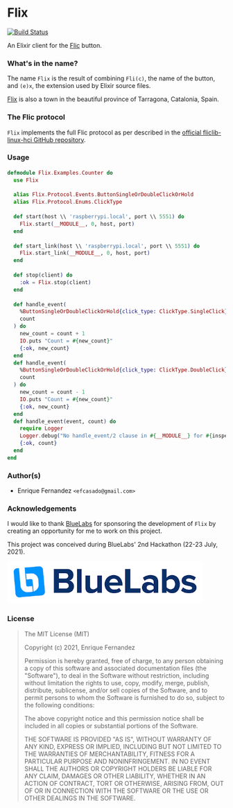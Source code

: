 # Flix

[![Build Status](https://efcasado.semaphoreci.com/badges/flix/branches/master.svg?style=shields)](https://efcasado.semaphoreci.com/projects/flix)

An Elixir client for the [Flic](https://flic.io/) button.

### What's in the name?

The name `Flix` is the result of combining `Fli(c)`, the name of the button, and
`(e)x`, the extension used by Elixir source files.

[Flix](https://en.wikipedia.org/wiki/Flix) is also a town in the beautiful
province of Tarragona, Catalonia, Spain.


### The Flic protocol

`Flix` implements the full Flic protocol as per described in the
[official fliclib-linux-hci GitHub repository](https://github.com/50ButtonsEach/fliclib-linux-hci/blob/master/ProtocolDocumentation.md).


### Usage

```elixir
defmodule Flix.Examples.Counter do
  use Flix

  alias Flix.Protocol.Events.ButtonSingleOrDoubleClickOrHold
  alias Flix.Protocol.Enums.ClickType

  def start(host \\ 'raspberrypi.local', port \\ 5551) do
    Flix.start(__MODULE__, 0, host, port)
  end

  def start_link(host \\ 'raspberrypi.local', port \\ 5551) do
    Flix.start_link(__MODULE__, 0, host, port)
  end

  def stop(client) do
    :ok = Flix.stop(client)
  end

  def handle_event(
    %ButtonSingleOrDoubleClickOrHold{click_type: ClickType.SingleClick},
    count
  ) do
    new_count = count + 1
    IO.puts "Count = #{new_count}"
    {:ok, new_count}
  end
  def handle_event(
    %ButtonSingleOrDoubleClickOrHold{click_type: ClickType.DoubleClick},
    count
  ) do
    new_count = count - 1
    IO.puts "Count = #{new_count}"
    {:ok, new_count}
  end
  def handle_event(event, count) do
    require Logger
    Logger.debug("No handle_event/2 clause in #{__MODULE__} for #{inspect(event)}")
    {:ok, count}
  end
end
```


### Author(s)

- Enrique Fernandez `<efcasado@gmail.com>`


### Acknowledgements

I would like to thank [BlueLabs](https://www.bluelabs.eu/) for sponsoring the
development of `Flix` by creating an opportunity for me to work on this project.

This project was conceived during BlueLabs' 2nd Hackathon (22-23 July, 2021).

[![BlueLabs](images/bluelabs-logo.png?raw=true "BlueLabs")](https://www.bluelabs.eu/)


### License

> The MIT License (MIT)
>
> Copyright (c) 2021, Enrique Fernandez
>
> Permission is hereby granted, free of charge, to any person obtaining a copy
> of this software and associated documentation files (the "Software"), to deal
> in the Software without restriction, including without limitation the rights
> to use, copy, modify, merge, publish, distribute, sublicense, and/or sell
> copies of the Software, and to permit persons to whom the Software is
> furnished to do so, subject to the following conditions:
>
> The above copyright notice and this permission notice shall be included in
> all copies or substantial portions of the Software.
>
> THE SOFTWARE IS PROVIDED "AS IS", WITHOUT WARRANTY OF ANY KIND, EXPRESS OR
> IMPLIED, INCLUDING BUT NOT LIMITED TO THE WARRANTIES OF MERCHANTABILITY,
> FITNESS FOR A PARTICULAR PURPOSE AND NONINFRINGEMENT. IN NO EVENT SHALL THE
> AUTHORS OR COPYRIGHT HOLDERS BE LIABLE FOR ANY CLAIM, DAMAGES OR OTHER
> LIABILITY, WHETHER IN AN ACTION OF CONTRACT, TORT OR OTHERWISE, ARISING FROM,
> OUT OF OR IN CONNECTION WITH THE SOFTWARE OR THE USE OR OTHER DEALINGS IN
> THE SOFTWARE.